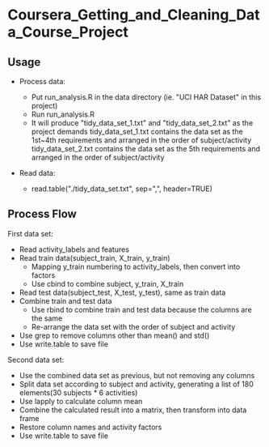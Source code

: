 Coursera_Getting_and_Cleaning_Data_Course_Project
=================================================

Usage
-----
- Process data:
	* Put run_analysis.R in the data directory (ie. "UCI HAR Dataset" in this project)
	* Run run_analysis.R 
	* It will produce "tidy_data_set_1.txt" and "tidy_data_set_2.txt" as the project demands
	tidy_data_set_1.txt contains the data set as the 1st~4th requirements and arranged in the order of subject/activity
	tidy_data_set_2.txt contains the data set as the 5th requirements and arranged in the order of subject/activity
	
- Read data:
	* read.table("./tidy_data_set.txt", sep=",", header=TRUE)
	
Process Flow
------------

First data set:
- Read activity_labels and features
- Read train data(subject_train, X_train, y_train)
	* Mapping y_train numbering to activity_labels, then convert into factors
	* Use cbind to combine subject, y_train, X_train
- Read test data(subject_test, X_test, y_test), same as train data
- Combine train and test data
	* Use rbind to combine train and test data because the columns are the same
	* Re-arrange the data set with the order of subject and activity
- Use grep to remove columns other than mean() and std()
- Use write.table to save file

Second data set:
- Use the combined data set as previous, but not removing any columns
- Split data set according to subject and activity, generating a list of 180 elements(30 subjects * 6 activities)
- Use lapply to calculate column mean
- Combine the calculated result into a matrix, then transform into data frame
- Restore column names and activity factors
- Use write.table to save file